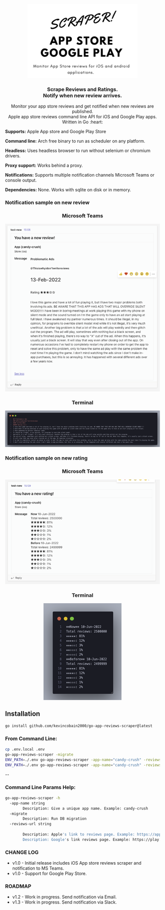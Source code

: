 


<p align="center">
  <a href="https://github.com/kevincobain2000/go-app-reviews-scraper">
    <img alt="go-app-reviews-scraper" src="logo.png" width="360">
  </a>
</p>

<h3 align="center">Scrape Reviews and Ratings.<br>Notify when new review arrives.</h3>

<p align="center">
  Monitor your app store reviews and get notified when new reviews are published.
  <br>
  Apple app store reviews command line API for iOS and Google Play apps.
  <br>
  Written in Go :heart:

</p>

**Supports:** Apple App store and Google Play Store

**Command line:** Arch free binary to run as scheduler on any platform.

**Headless:** Uses headless browser to run without selenium or chromium drivers.

**Proxy support:** Works behind a proxy.

**Notifications:** Supports multiple notification channels Microsoft Teams or console output.

**Dependencies:** None. Works with sqlite on disk or in memory.

### Notification sample on new review


<h3 align="center">
    Microsoft Teams
</h3>

<p align="center">
  <img src="screenshot1.png" alt="teams">
</p>

<h3 align="center">
   Terminal
</h3>

<p align="center">
  <img src="screenshot2.png" alt="teams">
</p>

### Notification sample on new rating

<h3 align="center">
    Microsoft Teams
</h3>

<p align="center">
  <img src="screenshot3.png" alt="teams">
</p>

<h3 align="center">
   Terminal
</h3>

<p align="center">
  <img src="screenshot4.png" alt="teams">
</p>



## Installation

```sh
go install github.com/kevincobain2000/go-app-reviews-scraper@latest
```

### From Command Line:

```sh
cp .env.local .env
go-app-reviews-scraper -migrate
ENV_PATH=./.env go-app-reviews-scraper -app-name="candy-crush" -reviews-url="https://apps.apple.com/us/app/candy-crush-saga/id553834731?see-all=reviews"
ENV_PATH=./.env go-app-reviews-scraper -app-name="candy-crush" -reviews-url="https://play.google.com/store/apps/details?id=com.king.candycrushsaga&hl=en&gl=US"
```

--

### Command Line Params Help:

```sh
go-app-reviews-scraper -h
  -app-name string
    	Description: Give a unique app name. Example: candy-crush
  -migrate
    	Description: Run DB migration
  -reviews-url string

    	Description: Apple's link to reviews page. Example: https://apps.apple.com/us/app/candy-crush-saga/id553834731?see-all=reviews
    	Description: Google's link reviews page. Example: https://play.google.com/store/apps/details?id=com.king.candycrushsaga&hl=en&gl=US
```

### CHANGE LOG

- v1.0 - Initial release includes iOS App store reviews scraper and notification to MS Teams.
- v1.0 - Support for Google Play Store.

### ROADMAP

- v1.2 - Work in progress. Send notification via Email.
- v1.3 - Work in progress. Send notification via Slack.
